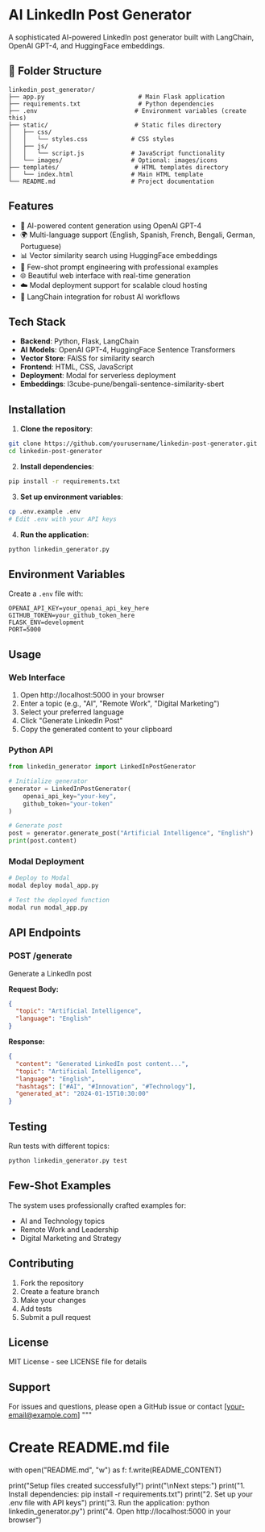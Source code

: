 # AI LinkedIn Post Generator

A sophisticated AI-powered LinkedIn post generator built with LangChain, OpenAI GPT-4, and HuggingFace embeddings.

## 📁 Folder Structure

```
linkedin_post_generator/
├── app.py                          # Main Flask application
├── requirements.txt                # Python dependencies
├── .env                           # Environment variables (create this)
├── static/                        # Static files directory
│   ├── css/
│   │   └── styles.css            # CSS styles
│   ├── js/
│   │   └── script.js             # JavaScript functionality
│   └── images/                   # Optional: images/icons
├── templates/                     # HTML templates directory
│   └── index.html                # Main HTML template
└── README.md                     # Project documentation
```
## Features

- 🤖 AI-powered content generation using OpenAI GPT-4
- 🌍 Multi-language support (English, Spanish, French, Bengali, German, Portuguese)
- 📊 Vector similarity search using HuggingFace embeddings
- 🎯 Few-shot prompt engineering with professional examples
- 🌐 Beautiful web interface with real-time generation
- ☁️ Modal deployment support for scalable cloud hosting
- 🔄 LangChain integration for robust AI workflows

## Tech Stack

- **Backend**: Python, Flask, LangChain
- **AI Models**: OpenAI GPT-4, HuggingFace Sentence Transformers
- **Vector Store**: FAISS for similarity search
- **Frontend**: HTML, CSS, JavaScript
- **Deployment**: Modal for serverless deployment
- **Embeddings**: l3cube-pune/bengali-sentence-similarity-sbert

## Installation

1. **Clone the repository**:
```bash
git clone https://github.com/yourusername/linkedin-post-generator.git
cd linkedin-post-generator
```

2. **Install dependencies**:
```bash
pip install -r requirements.txt
```

3. **Set up environment variables**:
```bash
cp .env.example .env
# Edit .env with your API keys
```

4. **Run the application**:
```bash
python linkedin_generator.py
```

## Environment Variables

Create a `.env` file with:

```
OPENAI_API_KEY=your_openai_api_key_here
GITHUB_TOKEN=your_github_token_here
FLASK_ENV=development
PORT=5000
```

## Usage

### Web Interface
1. Open http://localhost:5000 in your browser
2. Enter a topic (e.g., "AI", "Remote Work", "Digital Marketing")
3. Select your preferred language
4. Click "Generate LinkedIn Post"
5. Copy the generated content to your clipboard

### Python API
```python
from linkedin_generator import LinkedInPostGenerator

# Initialize generator
generator = LinkedInPostGenerator(
    openai_api_key="your-key",
    github_token="your-token"
)

# Generate post
post = generator.generate_post("Artificial Intelligence", "English")
print(post.content)
```

### Modal Deployment
```bash
# Deploy to Modal
modal deploy modal_app.py

# Test the deployed function
modal run modal_app.py
```

## API Endpoints

### POST /generate
Generate a LinkedIn post

**Request Body:**
```json
{
  "topic": "Artificial Intelligence",
  "language": "English"
}
```

**Response:**
```json
{
  "content": "Generated LinkedIn post content...",
  "topic": "Artificial Intelligence",
  "language": "English",
  "hashtags": ["#AI", "#Innovation", "#Technology"],
  "generated_at": "2024-01-15T10:30:00"
}
```

## Testing

Run tests with different topics:
```bash
python linkedin_generator.py test
```

## Few-Shot Examples

The system uses professionally crafted examples for:
- AI and Technology topics
- Remote Work and Leadership
- Digital Marketing and Strategy

## Contributing

1. Fork the repository
2. Create a feature branch
3. Make your changes
4. Add tests
5. Submit a pull request

## License

MIT License - see LICENSE file for details

## Support

For issues and questions, please open a GitHub issue or contact [your-email@example.com]
"""

# Create README.md file
with open("README.md", "w") as f:
    f.write(README_CONTENT)

print("Setup files created successfully!")
print("\\nNext steps:")
print("1. Install dependencies: pip install -r requirements.txt")
print("2. Set up your .env file with API keys")
print("3. Run the application: python linkedin_generator.py")
print("4. Open http://localhost:5000 in your browser")
